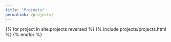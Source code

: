 ```yaml
---
title: "Projects"
permalink: /projects/
---
```


{% for project in site.projects reversed %}
  {% include projects/projects.html %}
{% endfor %}
